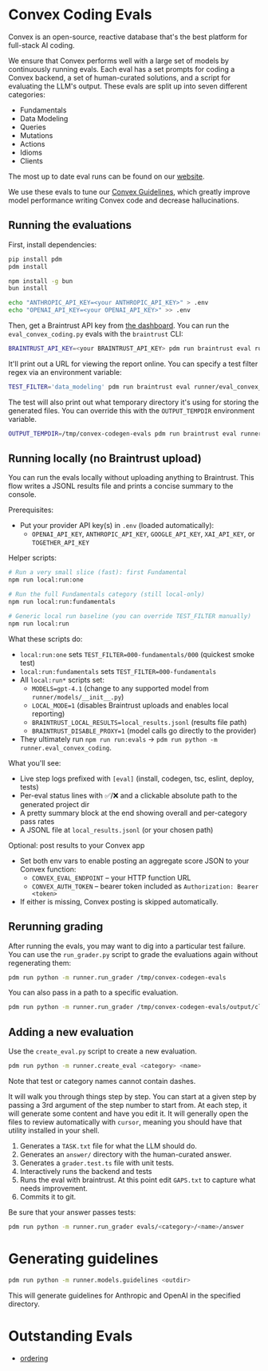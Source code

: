 # Convex Coding Evals

Convex is an open-source, reactive database that's the best platform for full-stack AI coding.

We ensure that Convex performs well with a large set of models by continuously running evals. Each eval has a set prompts for coding a Convex backend, a set of human-curated solutions, and a script for evaluating the LLM's output. These evals are split up into seven different categories:

- Fundamentals
- Data Modeling
- Queries
- Mutations
- Actions
- Idioms
- Clients

The most up to date eval runs can be found on our [website](https://convex.dev/llm-leaderboard).

We use these evals to tune our [Convex Guidelines](https://docs.convex.dev/ai/), which greatly improve model performance writing Convex code and decrease hallucinations.

## Running the evaluations

First, install dependencies:

```bash
pip install pdm
pdm install

npm install -g bun
bun install

echo "ANTHROPIC_API_KEY=<your ANTHROPIC_API_KEY>" > .env
echo "OPENAI_API_KEY=<your OPENAI_API_KEY>" >> .env
```

Then, get a Braintrust API key from [the dashboard](https://www.braintrust.dev/app/Convex/settings/api-keys).
You can run the `eval_convex_coding.py` evals with the `braintrust` CLI:

```bash
BRAINTRUST_API_KEY=<your BRAINTRUST_API_KEY> pdm run braintrust eval runner/eval_convex_coding.py
```

It'll print out a URL for viewing the report online. You can specify a test filter regex via an environment variable:

```bash
TEST_FILTER='data_modeling' pdm run braintrust eval runner/eval_convex_coding.py
```

The test will also print out what temporary directory it's using for storing the generated files. You can override this
with the `OUTPUT_TEMPDIR` environment variable.

```bash
OUTPUT_TEMPDIR=/tmp/convex-codegen-evals pdm run braintrust eval runner/eval_convex_coding.py
```

## Running locally (no Braintrust upload)

You can run the evals locally without uploading anything to Braintrust. This flow writes a JSONL results file and prints a concise summary to the console.

Prerequisites:

- Put your provider API key(s) in `.env` (loaded automatically):
  - `OPENAI_API_KEY`, `ANTHROPIC_API_KEY`, `GOOGLE_API_KEY`, `XAI_API_KEY`, or `TOGETHER_API_KEY`

Helper scripts:

```bash
# Run a very small slice (fast): first Fundamental
npm run local:run:one

# Run the full Fundamentals category (still local-only)
npm run local:run:fundamentals

# Generic local run baseline (you can override TEST_FILTER manually)
npm run local:run
```

What these scripts do:

- `local:run:one` sets `TEST_FILTER=000-fundamentals/000` (quickest smoke test)
- `local:run:fundamentals` sets `TEST_FILTER=000-fundamentals`
- All `local:run*` scripts set:
  - `MODELS=gpt-4.1` (change to any supported model from `runner/models/__init__.py`)
  - `LOCAL_MODE=1` (disables Braintrust uploads and enables local reporting)
  - `BRAINTRUST_LOCAL_RESULTS=local_results.jsonl` (results file path)
  - `BRAINTRUST_DISABLE_PROXY=1` (model calls go directly to the provider)
- They ultimately run `npm run run:evals` → `pdm run python -m runner.eval_convex_coding`.

What you'll see:

- Live step logs prefixed with `[eval]` (install, codegen, tsc, eslint, deploy, tests)
- Per-eval status lines with ✅/❌ and a clickable absolute path to the generated project dir
- A pretty summary block at the end showing overall and per-category pass rates
- A JSONL file at `local_results.jsonl` (or your chosen path)

Optional: post results to your Convex app

- Set both env vars to enable posting an aggregate score JSON to your Convex function:
  - `CONVEX_EVAL_ENDPOINT` – your HTTP function URL
  - `CONVEX_AUTH_TOKEN` – bearer token included as `Authorization: Bearer <token>`
- If either is missing, Convex posting is skipped automatically.

## Rerunning grading

After running the evals, you may want to dig into a particular test failure. You can use the `run_grader.py` script to grade the evaluations again without regenerating them:

```bash
pdm run python -m runner.run_grader /tmp/convex-codegen-evals
```

You can also pass in a path to a specific evaluation.

```bash
pdm run python -m runner.run_grader /tmp/convex-codegen-evals/output/claude-3-5-sonnet-latest/000-fundamentals/000-http_actions_file_storage
```

## Adding a new evaluation

Use the `create_eval.py` script to create a new evaluation.

```bash
pdm run python -m runner.create_eval <category> <name>
```

Note that test or category names cannot contain dashes.

It will walk you through things step by step. You can start at a given step by passing a 3rd argument of the step number to start from.
At each step, it will generate some content and have you edit it.
It will generally open the files to review automatically with `cursor`,
meaning you should have that utility installed in your shell.

1. Generates a `TASK.txt` file for what the LLM should do.
2. Generates an `answer/` directory with the human-curated answer.
3. Generates a `grader.test.ts` file with unit tests.
4. Interactively runs the backend and tests
5. Runs the eval with braintrust. At this point edit `GAPS.txt` to capture what needs improvement.
6. Commits it to git.

Be sure that your answer passes tests:

```bash
pdm run python -m runner.run_grader evals/<category>/<name>/answer
```

# Generating guidelines

```bash
pdm run python -m runner.models.guidelines <outdir>
```

This will generate guidelines for Anthropic and OpenAI in the specified directory.

# Outstanding Evals

- [ordering](https://docs.convex.dev/database/reading-data#ordering)
